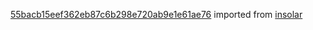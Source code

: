 [55bacb15eef362eb87c6b298e720ab9e1e61ae76](https://github.com/insolar/insolar/commit/55bacb15eef362eb87c6b298e720ab9e1e61ae76) imported from [insolar](https://github.com/insolar/insolar)
